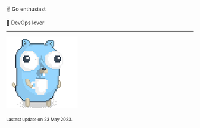 :v: Go enthusiast

:muscle: DevOps lover

---

![Image alt text](/images/gopher_with_coffee.gif)


<sub>Lastest update on 23 May 2023.</sub>
